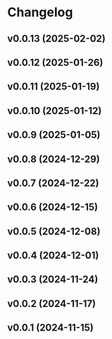 # Changelog

<!--next-version-placeholder-->

## v0.0.13 (2025-02-02)



## v0.0.12 (2025-01-26)



## v0.0.11 (2025-01-19)



## v0.0.10 (2025-01-12)



## v0.0.9 (2025-01-05)



## v0.0.8 (2024-12-29)



## v0.0.7 (2024-12-22)



## v0.0.6 (2024-12-15)



## v0.0.5 (2024-12-08)



## v0.0.4 (2024-12-01)



## v0.0.3 (2024-11-24)



## v0.0.2 (2024-11-17)



## v0.0.1 (2024-11-15)


